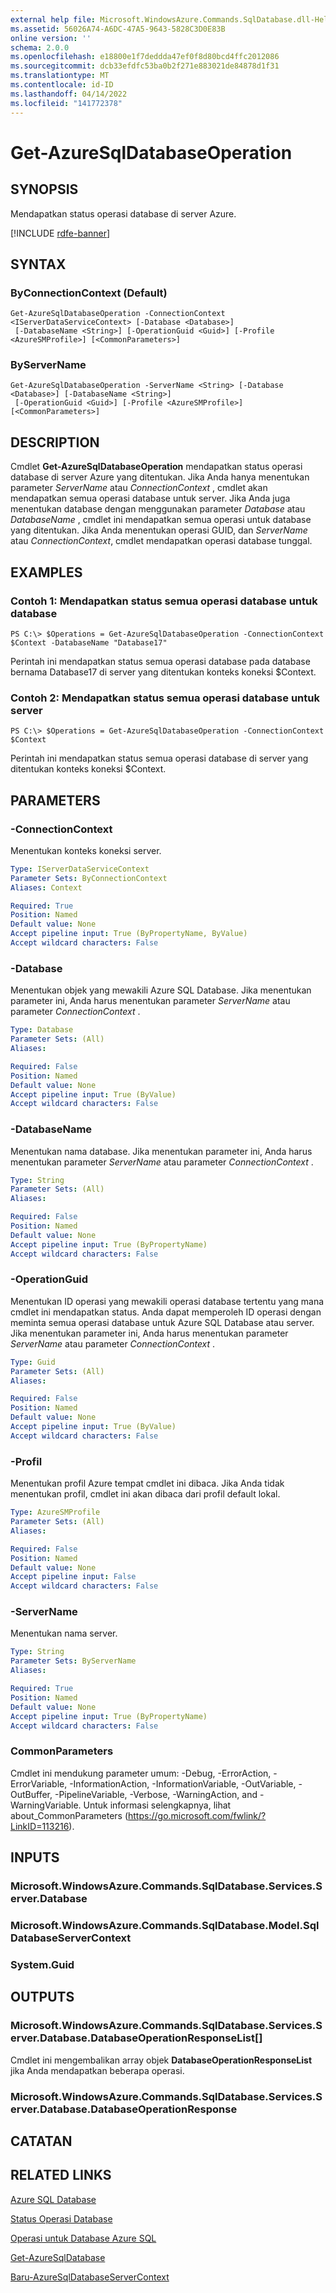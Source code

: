 ```yaml
---
external help file: Microsoft.WindowsAzure.Commands.SqlDatabase.dll-Help.xml
ms.assetid: 56026A74-A6DC-47A5-9643-5828C3D0E83B
online version: ''
schema: 2.0.0
ms.openlocfilehash: e18800e1f7deddda47ef0f8d80bcd4ffc2012086
ms.sourcegitcommit: dcb33efdfc53ba0b2f271e883021de84878d1f31
ms.translationtype: MT
ms.contentlocale: id-ID
ms.lasthandoff: 04/14/2022
ms.locfileid: "141772378"
---
```

# Get-AzureSqlDatabaseOperation

## SYNOPSIS
Mendapatkan status operasi database di server Azure.

[!INCLUDE [rdfe-banner](../../includes/rdfe-banner.md)]

## SYNTAX

### ByConnectionContext (Default)
```
Get-AzureSqlDatabaseOperation -ConnectionContext <IServerDataServiceContext> [-Database <Database>]
 [-DatabaseName <String>] [-OperationGuid <Guid>] [-Profile <AzureSMProfile>] [<CommonParameters>]
```

### ByServerName
```
Get-AzureSqlDatabaseOperation -ServerName <String> [-Database <Database>] [-DatabaseName <String>]
 [-OperationGuid <Guid>] [-Profile <AzureSMProfile>] [<CommonParameters>]
```

## DESCRIPTION
Cmdlet **Get-AzureSqlDatabaseOperation** mendapatkan status operasi database di server Azure yang ditentukan.
Jika Anda hanya menentukan parameter *ServerName* atau *ConnectionContext* , cmdlet akan mendapatkan semua operasi database untuk server.
Jika Anda juga menentukan database dengan menggunakan parameter *Database* atau *DatabaseName* , cmdlet ini mendapatkan semua operasi untuk database yang ditentukan.
Jika Anda menentukan operasi GUID, dan *ServerName* atau *ConnectionContext*, cmdlet mendapatkan operasi database tunggal.

## EXAMPLES

### Contoh 1: Mendapatkan status semua operasi database untuk database
```
PS C:\> $Operations = Get-AzureSqlDatabaseOperation -ConnectionContext $Context -DatabaseName "Database17"
```

Perintah ini mendapatkan status semua operasi database pada database bernama Database17 di server yang ditentukan konteks koneksi $Context.

### Contoh 2: Mendapatkan status semua operasi database untuk server
```
PS C:\> $Operations = Get-AzureSqlDatabaseOperation -ConnectionContext $Context
```

Perintah ini mendapatkan status semua operasi database di server yang ditentukan konteks koneksi $Context.

## PARAMETERS

### -ConnectionContext
Menentukan konteks koneksi server.

```yaml
Type: IServerDataServiceContext
Parameter Sets: ByConnectionContext
Aliases: Context

Required: True
Position: Named
Default value: None
Accept pipeline input: True (ByPropertyName, ByValue)
Accept wildcard characters: False
```

### -Database
Menentukan objek yang mewakili Azure SQL Database.
Jika menentukan parameter ini, Anda harus menentukan parameter *ServerName* atau parameter *ConnectionContext* .

```yaml
Type: Database
Parameter Sets: (All)
Aliases: 

Required: False
Position: Named
Default value: None
Accept pipeline input: True (ByValue)
Accept wildcard characters: False
```

### -DatabaseName
Menentukan nama database.
Jika menentukan parameter ini, Anda harus menentukan parameter *ServerName* atau parameter *ConnectionContext* .

```yaml
Type: String
Parameter Sets: (All)
Aliases: 

Required: False
Position: Named
Default value: None
Accept pipeline input: True (ByPropertyName)
Accept wildcard characters: False
```

### -OperationGuid
Menentukan ID operasi yang mewakili operasi database tertentu yang mana cmdlet ini mendapatkan status.
Anda dapat memperoleh ID operasi dengan meminta semua operasi database untuk Azure SQL Database atau server.
Jika menentukan parameter ini, Anda harus menentukan parameter *ServerName* atau parameter *ConnectionContext* .

```yaml
Type: Guid
Parameter Sets: (All)
Aliases: 

Required: False
Position: Named
Default value: None
Accept pipeline input: True (ByValue)
Accept wildcard characters: False
```

### -Profil
Menentukan profil Azure tempat cmdlet ini dibaca.
Jika Anda tidak menentukan profil, cmdlet ini akan dibaca dari profil default lokal.

```yaml
Type: AzureSMProfile
Parameter Sets: (All)
Aliases: 

Required: False
Position: Named
Default value: None
Accept pipeline input: False
Accept wildcard characters: False
```

### -ServerName
Menentukan nama server.

```yaml
Type: String
Parameter Sets: ByServerName
Aliases: 

Required: True
Position: Named
Default value: None
Accept pipeline input: True (ByPropertyName)
Accept wildcard characters: False
```

### CommonParameters
Cmdlet ini mendukung parameter umum: -Debug, -ErrorAction, -ErrorVariable, -InformationAction, -InformationVariable, -OutVariable, -OutBuffer, -PipelineVariable, -Verbose, -WarningAction, and -WarningVariable. Untuk informasi selengkapnya, lihat about_CommonParameters (https://go.microsoft.com/fwlink/?LinkID=113216).

## INPUTS

### Microsoft.WindowsAzure.Commands.SqlDatabase.Services.Server.Database

### Microsoft.WindowsAzure.Commands.SqlDatabase.Model.SqlDatabaseServerContext

### System.Guid

## OUTPUTS

### Microsoft.WindowsAzure.Commands.SqlDatabase.Services.Server.Database.DatabaseOperationResponseList[]
Cmdlet ini mengembalikan array objek **DatabaseOperationResponseList** jika Anda mendapatkan beberapa operasi.

### Microsoft.WindowsAzure.Commands.SqlDatabase.Services.Server.Database.DatabaseOperationResponse

## CATATAN

## RELATED LINKS

[Azure SQL Database](https://msdn.microsoft.com/library/ee336279.aspx)

[Status Operasi Database](https://msdn.microsoft.com/en-us/library/azure/dn720371.aspx)

[Operasi untuk Database Azure SQL](https://msdn.microsoft.com/en-us/library/azure/dn505719.aspx)

[Get-AzureSqlDatabase](./Get-AzureSqlDatabase.md)

[Baru-AzureSqlDatabaseServerContext](./New-AzureSqlDatabaseServerContext.md)


